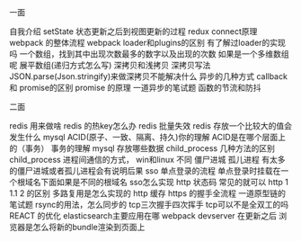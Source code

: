 一面

自我介绍
setState 状态更新之后到视图更新的过程
redux connect原理
webpack 的整体流程
webpack loader和plugins的区别
有了解过loader的实现吗
一个数组，找到其中出现次数最多的数字以及出现的次数
如果是一个多维数组呢
展平数组(递归方式怎么写)
深拷贝和浅拷贝
深拷贝写法
JSON.parse(Json.stringify)来做深拷贝不能解决什么
异步的几种方式
callback 和  promise的区别
promise 的原理
一道异步的笔试题
函数的节流和防抖

二面

redis 用来做啥
redis 的热key怎么办
redis 批量失效
redis 存放一个比较大的值会发生什么
mysql ACID(原子、一致、隔离、持久)你的理解
ACID是在哪个层面上的（事务）
事务的理解
mysql 存放哪些数据
child_process 几种方法的区别
child_process 进程间通信的方式， win和linux 不同
僵尸进城
孤儿进程
有太多的僵尸进城或者孤儿进程会有说明后果
sso 单点登录的流程
单点登录时挂载在一个根域名下面如果是不同的根域名 sso怎么实现
http 状态码 常见的就可以
http 1 1.1 2 的区别 
多路复用是怎么实现的
http 缓存
https 的握手全流程
一道原型链的笔试题
rsync的用法，怎么同步的
tcp三次握手四次挥手
tcp可以不是全双工的吗
REACT 的优化
elasticsearch主要应用在哪
webpack devserver 在更新之后 浏览器是怎么将新的bundle渲染到页面上




